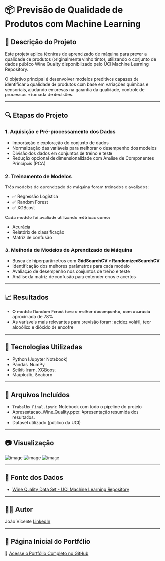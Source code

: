 # 📦 Previsão de Qualidade de Produtos com Machine Learning

## 📄 Descrição do Projeto
Este projeto aplica técnicas de aprendizado de máquina para prever a qualidade de produtos (originalmente vinho tinto), utilizando o conjunto de dados público Wine Quality disponibilizado pelo UCI Machine Learning Repository.

O objetivo principal é desenvolver modelos preditivos capazes de identificar a qualidade de produtos com base em variações químicas e sensoriais, ajudando empresas na garantia da qualidade, controle de processos e tomada de decisões.

---

## 🔍 Etapas do Projeto

### 1. Aquisição e Pré-processamento dos Dados
- Importação e exploração do conjunto de dados
- Normalização das variáveis para melhorar o desempenho dos modelos
- Divisão dos dados em conjuntos de treino e teste
- Redução opcional de dimensionalidade com Análise de Componentes Principais (PCA)

### 2. Treinamento de Modelos
Três modelos de aprendizado de máquina foram treinados e avaliados:

- ✅ Regressão Logística  
- ✅ Random Forest
- ✅ XGBoost  

Cada modelo foi avaliado utilizando métricas como:
- Acurácia
- Relatório de classificação
- Matriz de confusão

### 3. Melhoria de Modelos de Aprendizado de Máquina
- Busca de hiperparâmetros com **GridSearchCV** e **RandomizedSearchCV**
- Identificação dos melhores parâmetros para cada modelo
- Avaliação de desempenho nos conjuntos de treino e teste
- Análise da matriz de confusão para entender erros e acertos

---

## 📈 Resultados
- O modelo Random Forest teve o melhor desempenho, com acurácia aproximada de 78%
- As variáveis mais relevantes para previsão foram: acidez volátil, teor alcoólico e dióxido de enxofre

---

## 🧰 Tecnologias Utilizadas
- Python (Jupyter Notebook)
- Pandas, NumPy
- Scikit-learn, XGBoost
- Matplotlib, Seaborn

---

## 📎 Arquivos Incluídos
- `Trabalho_Final.ipynb`: Notebook com todo o pipeline do projeto
- Apresentacao_Wine_Quality.pptx: Apresentação resumida dos resultados.
- Dataset utilizado (público da UCI)

---

## 📷 Visualização
![image](https://github.com/user-attachments/assets/61d6601b-5ed5-4ba3-ad14-601b02c0ba87)
![image](https://github.com/user-attachments/assets/0fb770bd-cf58-4243-862f-f6a214ee9c45)
![image](https://github.com/user-attachments/assets/71329c8f-74d6-457b-9ada-807c669a285e)

---

## 🔗 Fonte dos Dados
- [Wine Quality Data Set - UCI Machine Learning Repository](https://archive.ics.uci.edu/ml/datasets/wine+quality)

---

## 👨‍💻 Autor
João Vicente 
[LinkedIn](https://www.linkedin.com/in/joaovita)  

---

## 🔗 Página Inicial do Portfólio

🚀 [Acesse o Portfólio Completo no GitHub](https://github.com/JoaoVicenteRubia/Portfolio)
